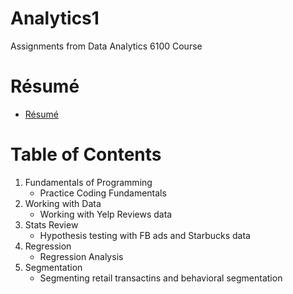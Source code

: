 # Analytics1
Assignments from Data Analytics 6100 Course

# Résumé

- [Résumé](https://colab.research.google.com/drive/1-B8c304zch6e3OAKLWNpxzvM4PudhP00#scrollTo=02fqb5cKsUit)

# Table of Contents

1. Fundamentals of Programming
    - Practice Coding Fundamentals
1. Working with Data
    - Working with Yelp Reviews data
1. Stats Review
    - Hypothesis testing with FB ads and Starbucks data
1. Regression
    - Regression Analysis
1. Segmentation 
    - Segmenting retail transactins and behavioral segmentation

